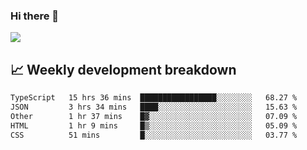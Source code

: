 ### Hi there 👋
<img align="center" src="https://github-readme-stats.vercel.app/api?username=Tumao727&show_icons=true&hide_title=true&theme=dracula" />


## 📈 Weekly development breakdown
<!--START_SECTION:waka-->

```txt
TypeScript   15 hrs 36 mins  █████████████████░░░░░░░░   68.27 %
JSON         3 hrs 34 mins   ████░░░░░░░░░░░░░░░░░░░░░   15.63 %
Other        1 hr 37 mins    █▓░░░░░░░░░░░░░░░░░░░░░░░   07.09 %
HTML         1 hr 9 mins     █▒░░░░░░░░░░░░░░░░░░░░░░░   05.09 %
CSS          51 mins         █░░░░░░░░░░░░░░░░░░░░░░░░   03.77 %
```

<!--END_SECTION:waka-->